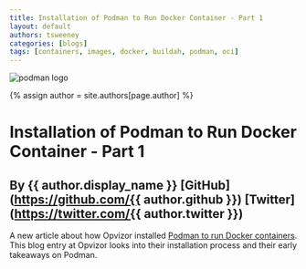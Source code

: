 ```yaml
---
title: Installation of Podman to Run Docker Container - Part 1  
layout: default
authors: tsweeney
categories: [blogs]
tags: [containers, images, docker, buildah, podman, oci]
---
```

![podman logo](https://podman.io/images/podman.svg)

{% assign author = site.authors[page.author] %}

# Installation of Podman to Run Docker Container - Part 1
## By {{ author.display_name }} [GitHub](https://github.com/{{ author.github }}) [Twitter](https://twitter.com/{{ author.twitter }})

A new article about how Opvizor installed [Podman to run Docker containers](https://www.opvizor.com/installation-of-podman-to-run-docker-container-part-1?sp_url=6k5w).  This blog entry at Opvizor looks into their installation process and their early takeaways on Podman.
